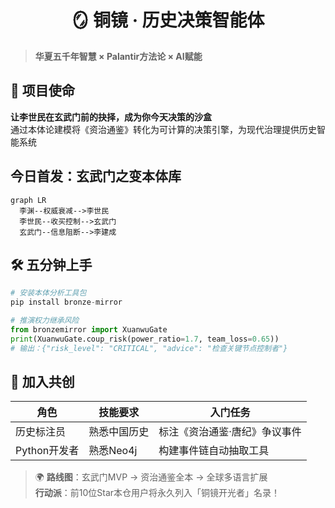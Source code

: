 # <div align="center"> 🪞 铜镜 · 历史决策智能体</div>
> **华夏五千年智慧 × Palantir方法论 × AI赋能**

## 🚀 项目使命
**让李世民在玄武门前的抉择，成为你今天决策的沙盒**  
通过本体论建模将《资治通鉴》转化为可计算的决策引擎，为现代治理提供历史智能系统

## 今日首发：玄武门之变本体库
```mermaid
graph LR
  李渊--权威衰减-->李世民
  李世民--收买控制-->玄武门
  玄武门--信息阻断-->李建成
```

## 🛠️ 五分钟上手
```python
# 安装本体分析工具包
pip install bronze-mirror

# 推演权力继承风险
from bronzemirror import XuanwuGate
print(XuanwuGate.coup_risk(power_ratio=1.7, team_loss=0.65))
# 输出：{"risk_level": "CRITICAL", "advice": "检查关键节点控制者"}
```

## 👥 加入共创
| 角色           | 技能要求                 | 入门任务                     |
|----------------|------------------------|----------------------------|
| 历史标注员     | 熟悉中国历史            | 标注《资治通鉴·唐纪》争议事件 |
| Python开发者   | 熟悉Neo4j              | 构建事件链自动抽取工具        |

> 🌍 **路线图**：玄武门MVP → 资治通鉴全本 → 全球多语言扩展  
> **行动派**：前10位Star本仓用户将永久列入「铜镜开光者」名录！
